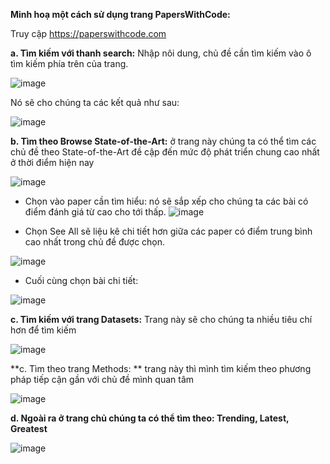 **Minh hoạ một cách sử dụng trang PapersWithCode:**

Truy cập https://paperswithcode.com

**a. Tìm kiếm với thanh search:** Nhập nôi dung, chủ đề cần tìm kiếm vào ô tìm kiếm phía trên của trang.

![image](https://user-images.githubusercontent.com/80680544/113562184-dc626f80-962f-11eb-80e5-82d1f98db802.png)

Nó sẽ cho chúng ta các kết quả như sau:

![image](https://user-images.githubusercontent.com/80680544/113562243-fa2fd480-962f-11eb-84f6-249f23f2d163.png)

**b. Tìm theo Browse State-of-the-Art:**  ở trang này chúng ta có thể tìm các chủ đề theo State-of-the-Art đề cập đến mức độ phát triển chung cao nhất ở thời điểm hiện nay

![image](https://user-images.githubusercontent.com/80680544/113563222-8262a980-9631-11eb-9043-ec4119d0e9ba.png)

- Chọn vào paper cần tìm hiểu: nó sẽ sắp xếp cho chúng ta các bài có điểm đánh giá từ cao cho tới thấp.
![image](https://user-images.githubusercontent.com/80680544/113563453-ea18f480-9631-11eb-87a8-5347d74a2aff.png)

- Chọn See All sẽ liệu kê chi tiết hơn giữa các paper có điểm trung bình cao nhất trong chủ đề được chọn.

![image](https://user-images.githubusercontent.com/80680544/113563691-55fb5d00-9632-11eb-81b4-5ee02ed2a418.png)

- Cuối cùng chọn bài chi tiết:

![image](https://user-images.githubusercontent.com/80680544/113564033-dc17a380-9632-11eb-9d97-6bf9a6d755ab.png)

**c. Tìm kiếm với trang Datasets:** Trang này sẽ cho chúng ta nhiều tiêu chí hơn để tìm kiếm

![image](https://user-images.githubusercontent.com/80680544/113564195-1e40e500-9633-11eb-9d11-91304295ed3d.png)

**c. Tìm theo trang Methods: ** trang này thì mình tìm kiếm theo phương pháp tiếp cận gần với chủ đề mình quan tâm

![image](https://user-images.githubusercontent.com/80680544/113564363-75df5080-9633-11eb-8a3b-193f928be018.png)


**d. Ngoài ra ở trang chủ chúng ta có thể tìm theo: Trending, Latest, Greatest**

![image](https://user-images.githubusercontent.com/80680544/113564486-ade69380-9633-11eb-87fb-347ac137ce48.png)







